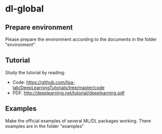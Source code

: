 # dl-global
## Prepare environment
Please prepare the environment according to the documents in the folder "environment"
## Tutorial
Study the tutorial by reading:
- Code: https://github.com/lisa-lab/DeepLearningTutorials/tree/master/code
- PDF: http://deeplearning.net/tutorial/deeplearning.pdf
## Examples
Make the official examples of several ML/DL packages working. There examples are in the folder "examples"

